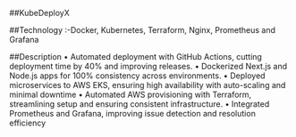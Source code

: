 ##KubeDeployX

##Technology :-Docker, Kubernetes, Terraform, Nginx, Prometheus and Grafana

##Description
• Automated deployment with GitHub Actions, cutting deployment time by 40% and improving releases.
• Dockerized Next.js and Node.js apps for 100% consistency across environments.
• Deployed microservices to AWS EKS, ensuring high availability with auto-scaling and minimal downtime
• Automated AWS provisioning with Terraform, streamlining setup and ensuring consistent infrastructure.
• Integrated Prometheus and Grafana, improving issue detection and resolution efficiency

